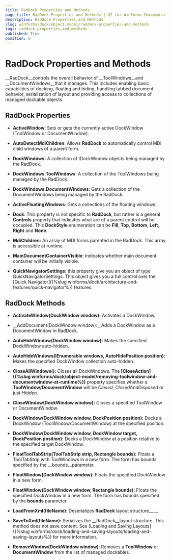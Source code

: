 ```yaml
---
title: RadDock Properties and Methods
page_title: RadDock Properties and Methods | UI for WinForms Documentation
description: RadDock Properties and Methods
slug: winforms/dock/object-model/raddock-properties-and-methods
tags: raddock,properties,and,methods
published: True
position: 0
---
```


# RadDock Properties and Methods



__RadDock__controls the overall behavior of __ToolWindows__and __DocumentWindows__that it manages. This includes enabling basic capabilities of docking, floating and hiding, handling tabbed document behavior, serialization of layout and providing access to collections of managed dockable objects.

## RadDock Properties

* __ActiveWindow__: Sets or gets the currently active DockWindow (ToolWindow or DocumentWindow). 

* __AutoDetectMdiChildren__: Allows __RadDock__ to automatically control MDI child windows of a parent form.
            

* __DockWindows:__ A collection of IDockWindow objects being managed by the RadDock.
            

* __DockWindows.ToolWindows__: A collection of the ToolWindows being managed by the RadDock.
            

* __DockWindows.DocumentWindows__: Gets a collection of the DocumentWindows being managed by the RadDock.
            

* __ActiveFloatingWindows__: Gets a collections of the floating windows.
            

* __Dock__: This property is not specific to __RadDock__, but rather is a general __Controls__ property that indicates what are of a parent control will be occupied. This __DockStyle__ enumeration can be __Fill__, __Top__, __Bottom__, __Left__, __Right__ and __None__.
            

* __MdiChildren:__ An array of MDI forms parented in the RadDock. This array is accessible at runtime.
            

* __MainDocumentContainerVisible__: Indicates whether main document container will be initially visible.
            

* __QuickNavigatorSettings:__ this property give you an object of type QuickNavigatorSettings. This object gives you a full control over the [Quick Navigator]({%slug winforms/dock/architecture-and-features/quick-navigator%}) features.
            

## RadDock Methods

* __ActivateWindow(DockWindow window):__ Activates a DockWindow.
             

* __AddDocument(DockWindow window):__Adds a DockWindow as a DocumentWindow in RadDock. 
            

* __AutoHideWindow(DockWindow window):__ Makes the specified DockWindow auto-hidden.
            

* __AutoHideWindows(IEnumerable<DockWindow> windows, AutoHidePosition position):__ Makes the specified DockWindow collection auto-hidden.
            

* __CloseAllWindows():__ Closes all DockWindows. The __[CloseAction]({%slug winforms/dock/object-model/removing-toolwindow-and-documentwindow-at-runtime%})__ property specifies whether a __ToolWindow/DocumentWindow__ will be *Closed*, *ClosedAndDisposed* or just *Hidden*.
            

* __CloseWindow(DockWindow window):__ Closes a specified ToolWindow or DocumentWindow.
            

* __DockWindow(DockWindow window, DockPosition position):__ Docks a DockWindow (ToolWindow/DocumentWindow) at the specified position.
          

* __DockWindow(DockWindow window, DockWindow target, DockPosition position):__ Docks a DockWindow at a position relative to the specified target DockWindow.
            

* __FloatToolTabStrip(ToolTabStrip strip, Rectangle bounds):__ Floats a ToolTabStrip with ToolWindows in a new form. The form has bounds specified by the __bounds__parameter.
            

* __FloatWindow(DockWindow window):__ Floats the specified DockWindow in a new form.
            

* __FloatWindow(DockWindow window, Rectangle bounds):__ Floats the specified DockWindow in a new form. The form has bounds specified by the __bounds__ parameter.
            

* __LoadFromXml(fileName)__: Deserializes __RadDock__ layout structure__.__

* __SaveToXml(fileName):__ Serializes the __RadDock__layout structure. This method does not save content. See [Loading and Saving Layouts]({%slug winforms/dock/loading-and-saving-layouts/loading-and-saving-layouts%}) for more information.
            

* __RemoveWindow(DockWindow window)__: Removes a __ToolWindow__ or __DocumentWindow__ from the list of managed dockables.
            
